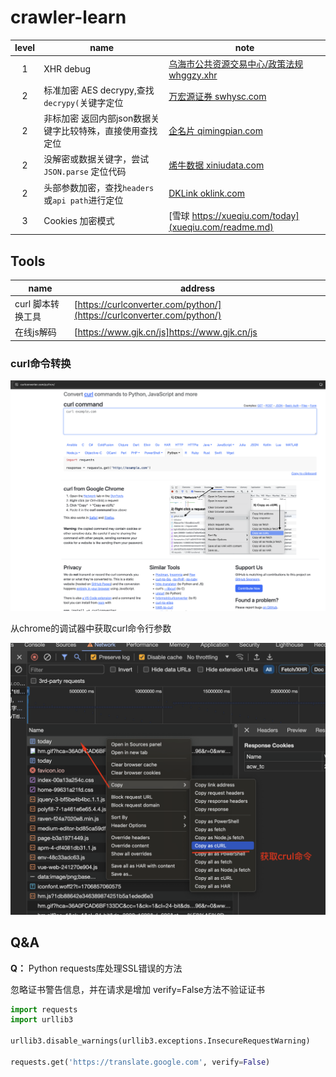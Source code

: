 # crawler-learn


level | name | note  
:--:|----|---  
1 | XHR debug | [乌海市公共资源交易中心/政策法规 whggzy.xhr](whggzy.xhr/readme.md) 
2 | 标准加密 AES decrypy,查找`decrypy(`关键字定位 | [万宏源证券 swhysc.com](swhysc.com/readme.md)   
2 | 非标加密 返回内部json数据关键字比较特殊，直接使用查找定位 | [企名片 qimingpian.com](qimingpian.com/readme.md)
2 | 没解密或数据关键字，尝试`JSON.parse` 定位代码 | [烯牛数据 xiniudata.com](xiniudata.com/readme.md)
2 | 头部参数加密，查找`headers`或`api path`进行定位 | [DKLink oklink.com](oklink.com/readme.md)
3 | Cookies 加密模式 | [雪球 https://xueqiu.com/today](xueqiu.com/readme.md)



## Tools 

name | address  
-----| ------  
curl 脚本转换工具 | [https://curlconverter.com/python/](https://curlconverter.com/python/) 
在线js解码 | [https://www.gjk.cn/js]https://www.gjk.cn/js

### curl命令转换 

![alt text](./assets/image.png)

从chrome的调试器中获取curl命令行参数  

![alt text](./assets/chromcurl.png)


## Q&A

**Q：** Python requests库处理SSL错误的方法


忽略证书警告信息，并在请求是增加 verify=False方法不验证证书


```python
import requests
import urllib3

urllib3.disable_warnings(urllib3.exceptions.InsecureRequestWarning)

requests.get('https://translate.google.com', verify=False)
```

